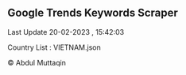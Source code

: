 

## Google Trends Keywords Scraper 
 
Last Update 20-02-2023 , 15:42:03

Country List :
VIETNAM.json



© Abdul Muttaqin 
